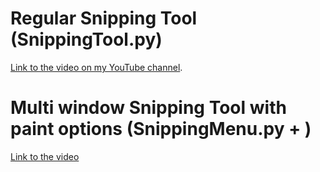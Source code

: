 # Regular Snipping Tool (SnippingTool.py)
[Link to the video on my YouTube channel](https://www.youtube.com/watch?v=e2zePSUGwaA).


# Multi window Snipping Tool with paint options (SnippingMenu.py + )
[Link to the video](https://www.youtube.com/watch?v=bfOPA8Onp3Q)
